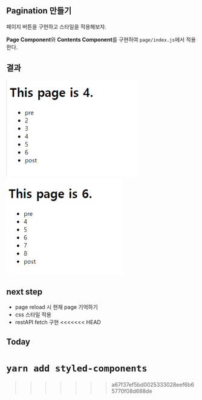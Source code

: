 ## Pagination 만들기

페이지 버튼을 구현하고 스타일을 적용해보자.


**Page Component**와 **Contents Component**를 구현하여 `page/index.js`에서 적용한다.

## 결과
![캡쳐1](/public/post1.PNG) ![캡쳐2](/public/post2.PNG)

## next step
 + page reload 시 현재 page 기억하기
 + css 스타일 적용
 + restAPI fetch 구현
<<<<<<< HEAD


## Today
`yarn add styled-components`
=======
>>>>>>> a67f37ef5bd0025333028eef6b65770f08d688de
